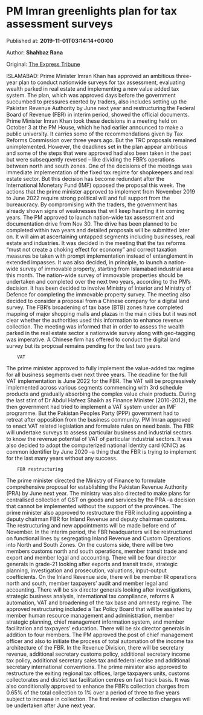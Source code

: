 
# PM Imran greenlights plan for tax assessment surveys

Published at: **2019-11-01T03:14:14+00:00**

Author: **Shahbaz Rana**

Original: [The Express Tribune](https://tribune.com.pk/story/2091154/2-pm-imran-greenlights-plan-tax-assessment-surveys/)

ISLAMABAD: Prime Minister Imran Khan has approved an ambitious three-year plan to conduct nationwide surveys for tax assessment, evaluating wealth parked in real estate and implementing a new value added tax system.
The plan, which was approved days before the government succumbed to pressures exerted by traders, also includes setting up the Pakistan Revenue Authority by June next year and restructuring the Federal Board of Revenue (FBR) in interim period, showed the official documents.
Prime Minister Imran Khan took these decisions in a meeting held on October 3 at the PM House, which he had earlier announced to make a public university. It carries some of the recommendations given by Tax Reforms Commission over three years ago. But the TRC proposals remained unimplemented.
However, the deadlines set in the plan appear ambitious and some of the steps that were approved had also been taken in the past but were subsequently reversed – like dividing the FBR’s operations between north and south zones.
One of the decisions of the meetings was immediate implementation of the fixed tax regime for shopkeepers and real estate sector. But this decision has become redundant after the International Monetary Fund (IMF) opposed the proposal this week.
The actions that the prime minister approved to implement from November 2019 to June 2022 require strong political will and full support from the bureaucracy. By compromising with the traders, the government has already shown signs of weaknesses that will keep haunting it in coming years.
The PM approved to launch nation-wide tax assessment and documentation drive from Nov 30. The drive has been planned to be completed within two years and detailed proposals will be submitted later on. It will aim at ascertaining untapped segments including businesses, real estate and industries.
It was decided in the meeting that the tax reforms “must not create a choking effect for economy” and correct taxation measures be taken with prompt implementation instead of entanglement in extended impasses.
It was also decided, in principle, to launch a nation-wide survey of immovable property, starting from Islamabad industrial area this month. The nation-wide survey of immovable properties should be undertaken and completed over the next two years, according to the PM’s decision. It has been decided to involve Ministry of Interior and Ministry of Defence for completing the immovable property survey.
The meeting also decided to consider a proposal from a Chinese company for a digital land survey.
The FBR’s broadening of tax base (BTB) zones have completed mapping of major shopping malls and plazas in the main cities but it was not clear whether the authorities used this information to enhance revenue collection.
The meeting was informed that in order to assess the wealth parked in the real estate sector a nationwide survey along with geo-tagging was imperative. A Chinese firm has offered to conduct the digital land survey but its proposal remains pending for the last two years.

        VAT
      
The prime minister approved to fully implement the value-added tax regime for all business segments over next three years. The deadline for the full VAT implementation is June 2022 for the FBR.
The VAT will be progressively implemented across various segments commencing with 3rd schedule products and gradually absorbing the complex value chain products.
During the last stint of Dr Abdul Hafeez Shaikh as Finance Minister (2010-2012), the then government had tried to implement a VAT system under an IMF programme. But the Pakistan Peoples Party (PPP) government had to retreat after opposition from the business community.
PM Imran approved to enact VAT related legislation and formulate rules on need basis. The FBR will undertake surveys to assess particular business and industrial sectors to know the revenue potential of VAT of particular industrial sectors.
It was also decided to adopt the computerized national Identity card (CNIC) as common identifier by June 2020 –a thing that the FBR is trying to implement for the last many years without any success.

        FBR restructuring
      
The prime minister directed the Ministry of Finance to formulate comprehensive proposal for establishing the Pakistan Revenue Authority (PRA) by June next year.
The ministry was also directed to make plans for centralised collection of GST on goods and services by the PRA –a decision that cannot be implemented without the support of the provinces.
The prime minister also approved to restructure the FBR including appointing a deputy chairman FBR for Inland Revenue and deputy chairman customs. The restructuring and new appointments will be made before end of November.
In the interim period, the FBR headquarters will be restructured on functional lines by segregating Inland Revenue and Custom Operations into North and South Zones.
On the customs side, there will be two members customs north and south operations, member transit trade and export and member legal and accounting.
There will be four director generals in grade-21 looking after exports and transit trade, strategic planning, investigation and prosecution, valuations, input-output coefficients.
On the Inland Revenue side, there will be member IR operations north and south, member taxpayers’ audit and member legal and accounting.
There will be six director generals looking after investigations, strategic business analysis, international tax compliance, reforms & automation, VAT and broadening of the tax base and amnesty regime.
The approved restructuring included a Tax Policy Board that will be assisted by member human resource management and administration, member strategic planning, chief management information system, and member facilitation and taxpayers’ education.
There will be six director generals in addition to four members. The PM approved the post of chief management officer and also to initiate the process of total automation of the income tax architecture of the FBR.
In the Revenue Division, there will be secretary revenue, additional secretary customs policy, additional secretary income tax policy, additional secretary sales tax and federal excise and additional secretary international conventions.
The prime minister also approved to restructure the exiting regional tax offices, large taxpayers units, customs collectorates and district tax facilitation centres on fast track basis.
It was also conditionally approved to enhance the FBR’s collection charges from 0.65% of the total collection to 1% over a period of three to five years subject to increase in collection. The first review of collection charges will be undertaken after June next year.
